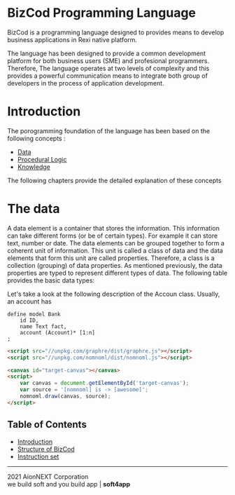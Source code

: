 # BizCod Programming Language


BizCod is a programming language designed to provides means to develop business applications in Rexi native platform. 

The language has been designed to provide a common development platform for both business users (SME) and profesional programmers. Therefore, The language operates at two levels of complexity and this provides a powerful communication means to integrate both group of developers in the process of application development. 

# Introduction

The porogramming foundation of the language has been based on the following concepts :
* [Data](#the-data)
* [Procedural Logic](#the-data)
* [Knowledge](#the-data)


The following chapters provide the detailed explanation of these concepts



# The data

A data element is a container that stores the information. This information can take different forms (or be of certain types). For example it can store text, number or date. The data elements can be grouped together to form a coherent unit of information. 
This unit is called a class of data and the data elements that form this unit are called properties. Therefore, a class is a collection (grouping) of data properties.
As mentioned previously, the data properties are typed to represent different types of data. The following table provides the basic data types: 

Let's take a look at the following description of the Accoun class. Usually, an account has 




```
define model Bank
    id ID,
    name Text fact,
    account (Account)* [1:n]
;
```

```html
<script src="//unpkg.com/graphre/dist/graphre.js"></script>
<script src="//unpkg.com/nomnoml/dist/nomnoml.js"></script>

<canvas id="target-canvas"></canvas>
<script>
    var canvas = document.getElementById('target-canvas');
    var source = '[nomnoml] is -> [awesome]';
    nomnoml.draw(canvas, source);
</script>
```

## Table of Contents
* [Introduction](#introduction)
* [Structure of BizCod](#structure-of-griddb)
* [Instruction set](#instruction-set)



____________________
2021 AionNEXT Corporation<br>
we build soft and you build app | <b>soft4app</b>
